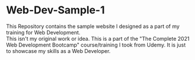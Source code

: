 # Web-Dev-Sample-1
This Repository contains the sample website I designed as a part of my training for Web Development.  
This isn't my original work or idea. This is a part of the "The Complete 2021 Web Development Bootcamp" course/training I took from Udemy.
It is just to showcase my skills as a Web Developer.

